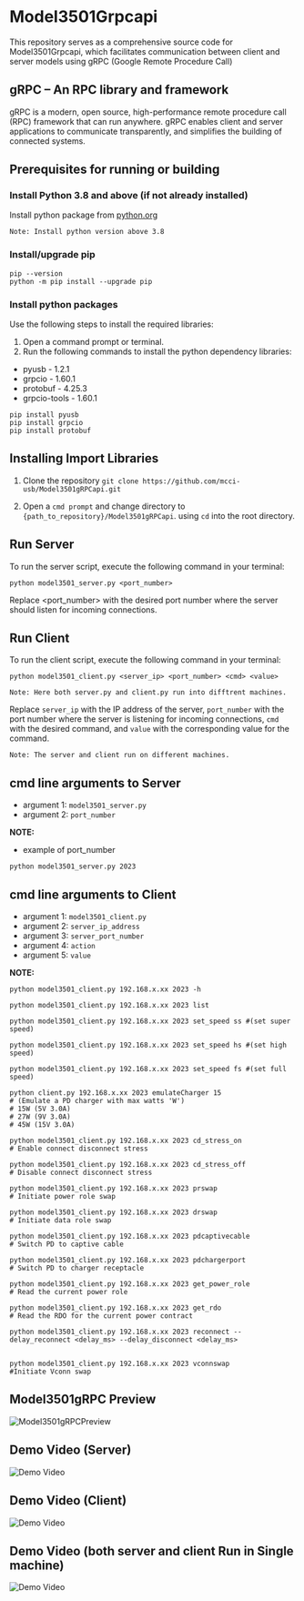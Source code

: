 # Model3501Grpcapi

This repository serves as a comprehensive source code for Model3501Grpcapi, which facilitates communication between client and server models using gRPC (Google Remote Procedure Call)

## gRPC – An RPC library and framework

gRPC is a modern, open source, high-performance remote procedure call (RPC) framework that can run anywhere. gRPC enables client and server applications to communicate transparently, and simplifies the building of connected systems.

## Prerequisites for running or building

### Install Python 3.8 and above (if not already installed)

Install python package from [python.org](https://www.python.org/ftp/python/3.8.0/python-3.8.0-amd64.exe)

```shell
Note: Install python version above 3.8
```

### Install/upgrade pip

```shell
pip --version
python -m pip install --upgrade pip
```

### Install python packages

Use the following steps to install the required libraries:

1. Open a command prompt or terminal.
2. Run the following commands to install the python dependency libraries:

* pyusb  - 1.2.1
* grpcio - 1.60.1
* protobuf - 4.25.3
* grpcio-tools - 1.60.1

```shell
pip install pyusb
pip install grpcio
pip install protobuf
```

## Installing Import Libraries

1. Clone the repository ```git clone https://github.com/mcci-usb/Model3501gRPCapi.git```

2. Open a `cmd prompt` and change directory to  `{path_to_repository}/Model3501gRPCapi`. using `cd` into the root directory.

## Run Server

To run the server script, execute the following command in your terminal:

```shell
python model3501_server.py <port_number>
```

Replace <port_number> with the desired port number where the server should listen for incoming connections.

## Run Client

To run the client script, execute the following command in your terminal:

```shell
python model3501_client.py <server_ip> <port_number> <cmd> <value>
```

```shell
Note: Here both server.py and client.py run into difftrent machines.

```

Replace `server_ip` with the IP address of the server, `port_number` with the port number where the server is listening for incoming connections, `cmd` with the desired command, and `value` with the corresponding value for the command.

```shell
Note: The server and client run on different machines.
```

## cmd line arguments to Server

* argument 1: `model3501_server.py`
* argument 2: `port_number`

**NOTE:**

* example of port_number

```shell
python model3501_server.py 2023
```

## cmd line arguments to Client

* argument 1: `model3501_client.py`
* argument 2: `server_ip_address`
* argument 3: `server_port_number`
* argument 4: `action`
* argument 5: `value`

**NOTE:**

```shell
python model3501_client.py 192.168.x.xx 2023 -h

python model3501_client.py 192.168.x.xx 2023 list

python model3501_client.py 192.168.x.xx 2023 set_speed ss #(set super speed)

python model3501_client.py 192.168.x.xx 2023 set_speed hs #(set high speed)

python model3501_client.py 192.168.x.xx 2023 set_speed fs #(set full speed)

python client.py 192.168.x.xx 2023 emulateCharger 15
# (Emulate a PD charger with max watts 'W')
# 15W (5V 3.0A)
# 27W (9V 3.0A)
# 45W (15V 3.0A)

python model3501_client.py 192.168.x.xx 2023 cd_stress_on
# Enable connect disconnect stress

python model3501_client.py 192.168.x.xx 2023 cd_stress_off
# Disable connect disconnect stress

python model3501_client.py 192.168.x.xx 2023 prswap
# Initiate power role swap

python model3501_client.py 192.168.x.xx 2023 drswap
# Initiate data role swap

python model3501_client.py 192.168.x.xx 2023 pdcaptivecable
# Switch PD to captive cable

python model3501_client.py 192.168.x.xx 2023 pdchargerport
# Switch PD to charger receptacle

python model3501_client.py 192.168.x.xx 2023 get_power_role
# Read the current power role

python model3501_client.py 192.168.x.xx 2023 get_rdo
# Read the RDO for the current power contract

python model3501_client.py 192.168.x.xx 2023 reconnect --delay_reconnect <delay_ms> --delay_disconnect <delay_ms>


python model3501_client.py 192.168.x.xx 2023 vconnswap
#Initiate Vconn swap
```

## Model3501gRPC Preview

![Model3501gRPCPreview](assets/Type-C%20SuperMUTT-Model3501-gRpc.png)

## Demo Video (Server)

![Demo Video](assets/Model3501-gRpc-server.gif)

## Demo Video (Client)

![Demo Video](assets/Model3501-gRpc-client.gif)

## Demo Video (both server and client Run in Single machine)

![Demo Video](assets/Model3501-gRPC-api.gif)
